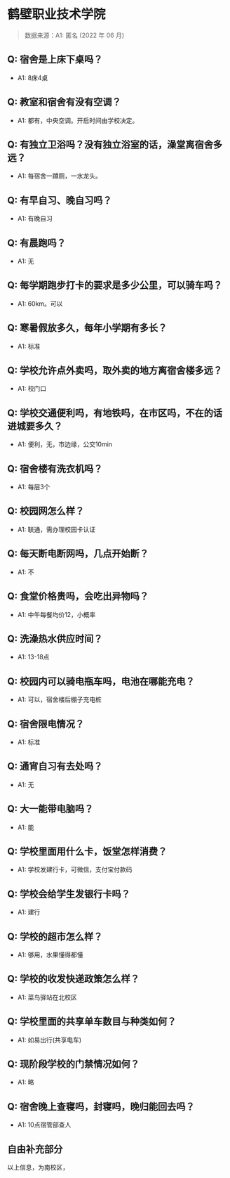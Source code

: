 # 鹤壁职业技术学院

> 数据来源：A1: 匿名 (2022 年 06 月)

## Q: 宿舍是上床下桌吗？

- A1: 8床4桌

## Q: 教室和宿舍有没有空调？

- A1: 都有，中央空调。开启时间由学校决定。

## Q: 有独立卫浴吗？没有独立浴室的话，澡堂离宿舍多远？

- A1: 每宿舍一蹲厕，一水龙头。

## Q: 有早自习、晚自习吗？

- A1: 有晚自习

## Q: 有晨跑吗？

- A1: 无

## Q: 每学期跑步打卡的要求是多少公里，可以骑车吗？

- A1: 60km。可以

## Q: 寒暑假放多久，每年小学期有多长？

- A1: 标准

## Q: 学校允许点外卖吗，取外卖的地方离宿舍楼多远？

- A1: 校门口

## Q: 学校交通便利吗，有地铁吗，在市区吗，不在的话进城要多久？

- A1: 便利，无，市边缘，公交10min

## Q: 宿舍楼有洗衣机吗？

- A1: 每层3个

## Q: 校园网怎么样？

- A1: 联通，需办理校园卡认证

## Q: 每天断电断网吗，几点开始断？

- A1: 不

## Q: 食堂价格贵吗，会吃出异物吗？

- A1: 中午每餐均价12，小概率

## Q: 洗澡热水供应时间？

- A1: 13-18点

## Q: 校园内可以骑电瓶车吗，电池在哪能充电？

- A1: 可以，宿舍楼后棚子充电桩

## Q: 宿舍限电情况？

- A1: 标准

## Q: 通宵自习有去处吗？

- A1: 无

## Q: 大一能带电脑吗？

- A1: 能

## Q: 学校里面用什么卡，饭堂怎样消费？

- A1: 学校发建行卡，可微信，支付宝付款码

## Q: 学校会给学生发银行卡吗？

- A1: 建行

## Q: 学校的超市怎么样？

- A1: 够用，水果懂得都懂

## Q: 学校的收发快递政策怎么样？

- A1: 菜鸟驿站在北校区

## Q: 学校里面的共享单车数目与种类如何？

- A1: 如易出行(共享电车)

## Q: 现阶段学校的门禁情况如何？

- A1: 略

## Q: 宿舍晚上查寝吗，封寝吗，晚归能回去吗？

- A1: 10点宿管部查人

## 自由补充部分

以上信息，为南校区，